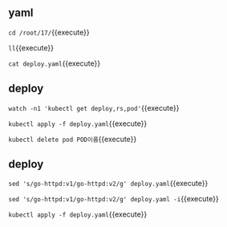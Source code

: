 <br>

## yaml

`cd /root/17/`{{execute}}

`ll`{{execute}}

`cat deploy.yaml`{{execute}}

## deploy

`watch -n1 'kubectl get deploy,rs,pod'`{{execute}}

`kubectl apply -f deploy.yaml`{{execute}}

`kubectl delete pod POD이름`{{execute}}

## deploy

`sed 's/go-httpd:v1/go-httpd:v2/g' deploy.yaml`{{execute}}

`sed 's/go-httpd:v1/go-httpd:v2/g' deploy.yaml -i`{{execute}}

`kubectl apply -f deploy.yaml`{{execute}}
